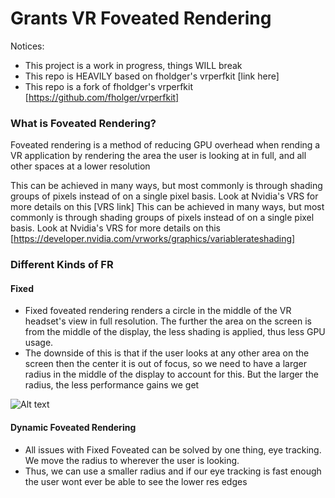 Grants VR Foveated Rendering
=============================

Notices: 
- This project is a work in progress, things WILL break
- This repo is HEAVILY based on fholdger's vrperfkit [link here]
- This repo is a fork of fholdger's vrperfkit [https://github.com/fholger/vrperfkit]

### What is Foveated Rendering?

Foveated rendering is a method of reducing GPU overhead when rending a VR application by rendering the area the user is looking at in full, and all other spaces at a lower resolution

This can be achieved in many ways, but most commonly is through shading groups of pixels instead of on a single pixel basis. Look at Nvidia's VRS for more details on this [VRS link]
This can be achieved in many ways, but most commonly is through shading groups of pixels instead of on a single pixel basis. Look at Nvidia's VRS for more details on this [https://developer.nvidia.com/vrworks/graphics/variablerateshading]

### Different Kinds of FR 

#### Fixed 
- Fixed foveated rendering renders a circle in the middle of the VR headset's view in full resolution. The further the area on the screen is from the middle of the display, the less shading is applied, thus less GPU usage.
- The downside of this is that if the user looks at any other area on the screen then the center it is out of focus, so we need to have a larger radius in the middle of the display to account for this. But the larger the radius, the less performance gains we get

![Alt text](https://venturebeat.com/wp-content/uploads/2019/07/tobii.jpg?fit=1728%2C754&strip=all)

#### Dynamic Foveated Rendering
- All issues with Fixed Foveated can be solved by one thing, eye tracking. We move the radius to wherever the user is looking.
- Thus, we can use a smaller radius and if our eye tracking is fast enough the user wont ever be able to see the lower res edges
